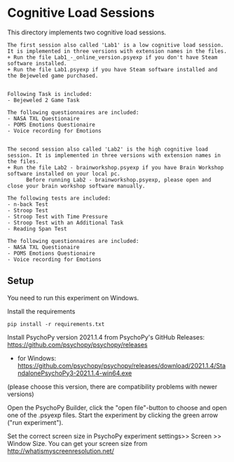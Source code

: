 # Cognitive Load Sessions

This directory implements two cognitive load sessions.
     
    The first session also called 'Lab1' is a low cognitive load session. It is implemented in three versions with extension names in the files.
    + Run the file Lab1_-_online_version.psyexp if you don't have Steam software installed.
    + Run the file Lab1.psyexp if you have Steam software installed and the Bejeweled game purchased.
    
    
    Following Task is included:
    - Bejeweled 2 Game Task

    The following questionnaires are included:
    - NASA TXL Questionaire
    - POMS Emotions Questionaire
    - Voice recording for Emotions


    The second session also called 'Lab2' is the high cognitive load session. It is implemented in three versions with extension names in the files.
    + Run the file Lab2 - brainworkshop.psyexp if you have Brain Workshop software installed on your local pc.
          Before running Lab2 - brainworkshop.psyexp, please open and close your brain workshop software manually. 
          
    The following tests are included:
    - n-back Test
    - Stroop Test
    - Stroop Test with Time Pressure
    - Stroop Test with an Additional Task
    - Reading Span Test

    The following questionnaires are included:
    - NASA TXL Questionaire
    - POMS Emotions Questionaire
    - Voice recording for Emotions

## Setup

You need to run this experiment on Windows.

Install the requirements

`pip install -r requirements.txt`

Install PsychoPy version 2021.1.4 from PsychoPy's GitHub Releases: https://github.com/psychopy/psychopy/releases 
- for Windows: https://github.com/psychopy/psychopy/releases/download/2021.1.4/StandalonePsychoPy3-2021.1.4-win64.exe 

(please choose this version, there are compatibility problems with newer versions)


Open the PsychoPy Builder, click the "open file"-button to choose and open one of the .psyexp files. Start the experiment by clicking the green arrow ("run experiment").

Set the correct screen size in PsychoPy experiment settings>> Screen >> Window Size. You can get your screen size from http://whatismyscreenresolution.net/ 






